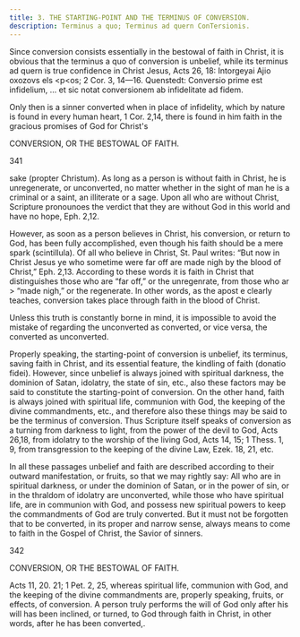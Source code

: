 ```yaml
---
title: 3. THE STARTING-POINT AND THE TERMINUS OF CONVERSION.
description: Terminus a quo; Terminus ad quern ConTersionis.
---
```


Since conversion consists essentially in the bestowal of faith in Christ, it is obvious that the terminus a quo of conversion is unbelief, while its terminus ad quern is true confidence in Christ Jesus, Acts 26, 18: Intorgeyai Ajio oxozovs els <p<os; 2 Cor. 3, 14—16. Quenstedt: Conversio prime est infidelium, ... et sic notat conversionem ab infidelitate ad fidem. 

Only then is a sinner converted when in place of infidelity, which by nature is found in every human heart, 1 Cor. 2,14, there is found in him faith in the gracious promises of God for Christ's 



CONVERSION, OR THE BESTOWAL OF FAITH. 


341 


sake (propter Christum). As long as a person is without faith in Christ, he is unregenerate, or unconverted, no matter whether in the sight of man he is a criminal or a saint, an illiterate or a sage. Upon all who are without Christ, Scripture pronounoes the verdict that they are without God in this world and have no hope, Eph. 2,12. 

However, as soon as a person believes in Christ, his conversion, or return to God, has been fully accomplished, even though his faith should be a mere spark (scintillula). Of all who believe in Christ, St. Paul writes: “But now in Christ Jesus ye who sometime were far off are made nigh by the blood of Christ,” Eph. 2,13. According to these words it is faith in Christ that distinguishes those who are “far off,” or the unregenrate, from those who ar > “made nigh,” or the regenerate. In other words, as the apost e clearly teaches, conversion takes place through faith in the blood of Christ. 

Unless this truth is constantly borne in mind, it is impossible to avoid the mistake of regarding the unconverted as converted, or vice versa, the converted as unconverted. 

Properly speaking, the starting-point of conversion is unbelief, its terminus, saving faith in Christ, and its essential feature, the kindling of faith (donatio fidei). However, since unbelief is always joined with spiritual darkness, the dominion of Satan, idolatry, the state of sin, etc., also these factors may be said to constitute the starting-point of conversion. On the other hand, faith is always joined with spiritual life, communion with God, the keeping of the divine commandments, etc., and therefore also these things may be said to be the terminus of conversion. Thus Scripture itself speaks of conversion as a turning from darkness to light, from the power of the devil to God, Acts 26,18, from idolatry to the worship of the living God, Acts 14, 15; 1 Thess. 1, 9, from transgression to the keeping of the divine Law, Ezek. 18, 21, etc. 

In all these passages unbelief and faith are described according to their outward manifestation, or fruits, so that we may rightly say: All who are in spiritual darkness, or under the dominion of Satan, or in the power of sin, or in the thraldom of idolatry are unconverted, while those who have spiritual life, are in communion with God, and possess new spiritual powers to keep the commandments of God are truly converted. But it must not be forgotten that to be converted, in its proper and narrow sense, always means to come to faith in the Gospel of Christ, the Savior of sinners. 



342 


CONVERSION, OR THE BESTOWAL OF FAITH. 


Acts 11, 20. 21; 1 Pet. 2, 25, whereas spiritual life, communion with God, and the keeping of the divine commandments are, properly speaking, fruits, or effects, of conversion. A person truly performs the will of God only after his will has been inclined, or turned, to God through faith in Christ, in other words, after he has been converted,. 
